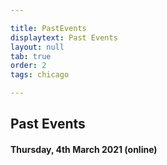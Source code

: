```yaml
---

title: PastEvents
displaytext: Past Events
layout: null
tab: true
order: 2
tags: chicago

---
```


## Past Events
#### Thursday, 4th March 2021 (online)
